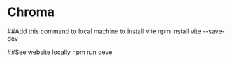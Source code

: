 # Chroma

##Add this command to local machine to install vite 
npm install vite --save-dev

##See website locally
npm run deve
